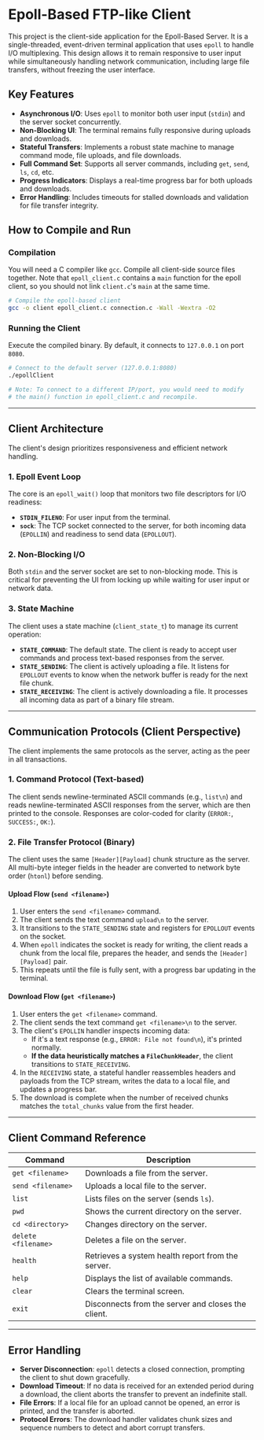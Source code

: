 # Epoll-Based FTP-like Client

This project is the client-side application for the Epoll-Based Server. It is a single-threaded, event-driven terminal application that uses `epoll` to handle I/O multiplexing. This design allows it to remain responsive to user input while simultaneously handling network communication, including large file transfers, without freezing the user interface.

## Key Features

-   **Asynchronous I/O**: Uses `epoll` to monitor both user input (`stdin`) and the server socket concurrently.
-   **Non-Blocking UI**: The terminal remains fully responsive during uploads and downloads.
-   **Stateful Transfers**: Implements a robust state machine to manage command mode, file uploads, and file downloads.
-   **Full Command Set**: Supports all server commands, including `get`, `send`, `ls`, `cd`, etc.
-   **Progress Indicators**: Displays a real-time progress bar for both uploads and downloads.
-   **Error Handling**: Includes timeouts for stalled downloads and validation for file transfer integrity.

## How to Compile and Run

### Compilation

You will need a C compiler like `gcc`. Compile all client-side source files together. Note that `epoll_client.c` contains a `main` function for the epoll client, so you should not link `client.c`'s `main` at the same time.

```sh
# Compile the epoll-based client
gcc -o client epoll_client.c connection.c -Wall -Wextra -O2
```

### Running the Client

Execute the compiled binary. By default, it connects to `127.0.0.1` on port `8080`.

```sh
# Connect to the default server (127.0.0.1:8080)
./epollClient

# Note: To connect to a different IP/port, you would need to modify
# the main() function in epoll_client.c and recompile.
```

---

## Client Architecture

The client's design prioritizes responsiveness and efficient network handling.

### 1. Epoll Event Loop

The core is an `epoll_wait()` loop that monitors two file descriptors for I/O readiness:
-   **`STDIN_FILENO`**: For user input from the terminal.
-   **`sock`**: The TCP socket connected to the server, for both incoming data (`EPOLLIN`) and readiness to send data (`EPOLLOUT`).

### 2. Non-Blocking I/O

Both `stdin` and the server socket are set to non-blocking mode. This is critical for preventing the UI from locking up while waiting for user input or network data.

### 3. State Machine

The client uses a state machine (`client_state_t`) to manage its current operation:
-   **`STATE_COMMAND`**: The default state. The client is ready to accept user commands and process text-based responses from the server.
-   **`STATE_SENDING`**: The client is actively uploading a file. It listens for `EPOLLOUT` events to know when the network buffer is ready for the next file chunk.
-   **`STATE_RECEIVING`**: The client is actively downloading a file. It processes all incoming data as part of a binary file stream.

---

## Communication Protocols (Client Perspective)

The client implements the same protocols as the server, acting as the peer in all transactions.

### 1. Command Protocol (Text-based)

The client sends newline-terminated ASCII commands (e.g., `list\n`) and reads newline-terminated ASCII responses from the server, which are then printed to the console. Responses are color-coded for clarity (`ERROR:`, `SUCCESS:`, `OK:`).

### 2. File Transfer Protocol (Binary)

The client uses the same `[Header][Payload]` chunk structure as the server. All multi-byte integer fields in the header are converted to network byte order (`htonl`) before sending.

#### Upload Flow (`send <filename>`)

1.  User enters the `send <filename>` command.
2.  The client sends the text command `upload\n` to the server.
3.  It transitions to the `STATE_SENDING` state and registers for `EPOLLOUT` events on the socket.
4.  When `epoll` indicates the socket is ready for writing, the client reads a chunk from the local file, prepares the header, and sends the `[Header][Payload]` pair.
5.  This repeats until the file is fully sent, with a progress bar updating in the terminal.

#### Download Flow (`get <filename>`)

1.  User enters the `get <filename>` command.
2.  The client sends the text command `get <filename>\n` to the server.
3.  The client's `EPOLLIN` handler inspects incoming data:
    -   If it's a text response (e.g., `ERROR: File not found\n`), it's printed normally.
    -   **If the data heuristically matches a `FileChunkHeader`**, the client transitions to `STATE_RECEIVING`.
4.  In the `RECEIVING` state, a stateful handler reassembles headers and payloads from the TCP stream, writes the data to a local file, and updates a progress bar.
5.  The download is complete when the number of received chunks matches the `total_chunks` value from the first header.

---

## Client Command Reference

| Command                         | Description                                                              |
| ------------------------------- | ------------------------------------------------------------------------ |
| `get <filename>`                | Downloads a file from the server.                                        |
| `send <filename>`               | Uploads a local file to the server.                                      |
| `list`                          | Lists files on the server (sends `ls`).                                  |
| `pwd`                           | Shows the current directory on the server.                               |
| `cd <directory>`                | Changes directory on the server.                                         |
| `delete <filename>`             | Deletes a file on the server.                                            |
| `health`                        | Retrieves a system health report from the server.                        |
| `help`                          | Displays the list of available commands.                                 |
| `clear`                         | Clears the terminal screen.                                              |
| `exit`                          | Disconnects from the server and closes the client.                       |

---

## Error Handling

-   **Server Disconnection**: `epoll` detects a closed connection, prompting the client to shut down gracefully.
-   **Download Timeout**: If no data is received for an extended period during a download, the client aborts the transfer to prevent an indefinite stall.
-   **File Errors**: If a local file for an upload cannot be opened, an error is printed, and the transfer is aborted.
-   **Protocol Errors**: The download handler validates chunk sizes and sequence numbers to detect and abort corrupt transfers.